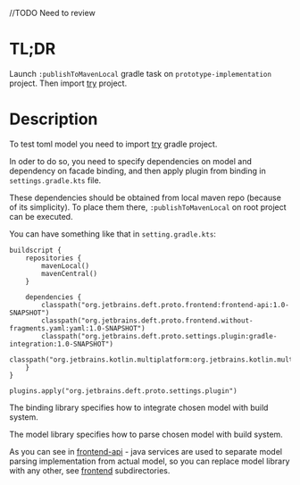 //TODO Need to review

# TL;DR
Launch `:publishToMavenLocal` gradle task on `prototype-implementation` project.
Then import [try](try) project.

# Description
To test toml model you need to import [try](try) gradle project.

In oder to do so, you need to specify dependencies on model and dependency on facade 
binding, and then apply plugin from binding in `settings.gradle.kts` file.

These dependencies should be obtained from local maven repo (because of its simplicity).
To place them there, `:publishToMavenLocal` on root project can be executed.

You can have something like that in `setting.gradle.kts`:
```kotiln
buildscript {
    repositories {
        mavenLocal()
        mavenCentral()
    }

    dependencies {
        classpath("org.jetbrains.deft.proto.frontend:frontend-api:1.0-SNAPSHOT")
        classpath("org.jetbrains.deft.proto.frontend.without-fragments.yaml:yaml:1.0-SNAPSHOT")
        classpath("org.jetbrains.deft.proto.settings.plugin:gradle-integration:1.0-SNAPSHOT")
        classpath("org.jetbrains.kotlin.multiplatform:org.jetbrains.kotlin.multiplatform.gradle.plugin:1.8.10")
    }
}

plugins.apply("org.jetbrains.deft.proto.settings.plugin")
```

The binding library specifies how to integrate chosen model with build system.

The model library specifies how to parse chosen model with build system.

As you can see in [frontend-api](frontend-api) - java services are used to separate
model parsing implementation from actual model, so you can replace model library
with any other, see [frontend](frontend) subdirectories.